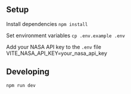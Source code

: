 ## Setup

Install dependencies `npm install`

Set environment variables `cp .env.example .env`

Add your NASA API key to the `.env` file
VITE_NASA_API_KEY=your_nasa_api_key

## Developing

```bash
npm run dev
```
